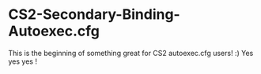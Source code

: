 # CS2-Secondary-Binding-Autoexec.cfg

This is the beginning of something great for CS2 autoexec.cfg users! :) Yes yes yes !
